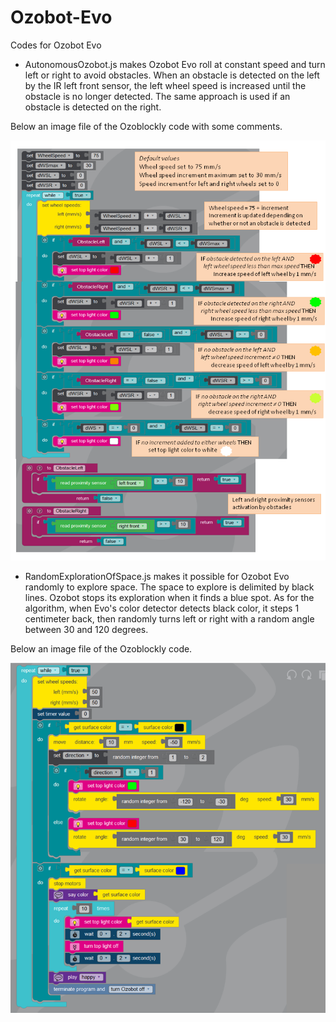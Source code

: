 # Ozobot-Evo
Codes for Ozobot Evo

- AutonomousOzobot.js makes Ozobot Evo roll at constant speed and turn left or right to avoid obstacles. When an obstacle is detected on the left by the IR left front sensor, the left wheel speed is increased until the obstacle is no longer detected. The same approach is used if an obstacle is detected on the right.

Below an image file of the Ozoblockly code with some comments.

![BlocklyCode](AutonomousOzobot/BlocklyCode.png)

- RandomExplorationOfSpace.js makes it possible for Ozobot Evo randomly to explore space. The space to explore is delimited by black lines. Ozobot stops its exploration when it finds a blue spot. As for the algorithm, when Evo's color detector detects black color, it steps 1 centimeter back, then randomly turns left or right with a random angle between 30 and 120 degrees.

Below an image file of the Ozoblockly code.

![BlocklyCode2](RAndomExplorationOfSpace/RandomExplorationOfSpaceBlocklyCode.png)
